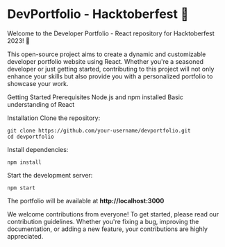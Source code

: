 # DevPortfolio - Hacktoberfest 🚀
Welcome to the Developer Portfolio - React repository for Hacktoberfest 2023! 🚀

This open-source project aims to create a dynamic and customizable developer portfolio website using React. Whether you're a seasoned developer or just getting started, contributing to this project will not only enhance your skills but also provide you with a personalized portfolio to showcase your work.

Getting Started
Prerequisites
Node.js and npm installed
Basic understanding of React

Installation
Clone the repository:
```
git clone https://github.com/your-username/devportfolio.git
cd devportfolio
```

Install dependencies:
```
npm install
```

Start the development server:
```
npm start
```
The portfolio will be available at **http://localhost:3000**

We welcome contributions from everyone! To get started, please read our contribution guidelines. Whether you're fixing a bug, improving the documentation, or adding a new feature, your contributions are highly appreciated.


